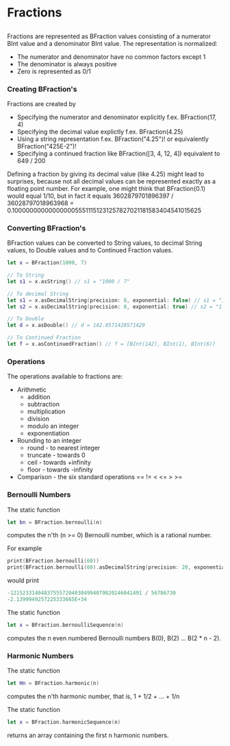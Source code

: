 # Fractions

## 
Fractions are represented as BFraction values consisting of a numerator BInt value and a denominator BInt value. The representation is normalized:
* The numerator and denominator have no common factors except 1
* The denominator is always positive
* Zero is represented as 0/1

### Creating BFraction's
Fractions are created by
* Specifying the numerator and denominator explicitly f.ex. BFraction(17, 4)
* Specifying the decimal value explictly f.ex. BFraction(4.25)
* Using a string representation f.ex. BFraction("4.25")! or equivalently BFraction("425E-2")!
* Specifying a continued fraction like BFraction([3, 4, 12, 4]) equivalent to 649 / 200

Defining a fraction by giving its decimal value (like 4.25) might lead to surprises,
because not all decimal values can be represented exactly as a floating point number.
For example, one might think that BFraction(0.1) would equal 1/10,
but in fact it equals 3602879701896397 / 36028797018963968 = 0.1000000000000000055511151231257827021181583404541015625

### Converting BFraction's
BFraction values can be converted to String values, to decimal String values, to Double values and to Continued Fraction values.
```swift
let x = BFraction(1000, 7)

// To String
let s1 = x.asString() // s1 = "1000 / 7"

// To decimal String
let s1 = x.asDecimalString(precision: 8, exponential: false) // s1 = "142.85714"
let s2 = x.asDecimalString(precision: 8, exponential: true) // s2 = "1.4285714E+2"

// To Double
let d = x.asDouble() // d = 142.8571428571429

// To Continued Fraction
let f = x.asContinuedFraction() // f = [BInt(142), BInt(1), BInt(6)]
```

### Operations
The operations available to fractions are:
* Arithmetic
  + addition
  + subtraction
  + multiplication
  + division
  + modulo an integer
  + exponentiation
* Rounding to an integer
  + round - to nearest integer
  + truncate - towards 0
  + ceil - towards +infinity
  + floor - towards -infinity
* Comparison - the six standard operations == != < <= > >=

### Bernoulli Numbers
The static function
```swift
let bn = BFraction.bernoulli(n)
```
computes the n'th (n >= 0) Bernoulli number, which is a rational number.

For example
```swift
print(BFraction.bernoulli(60))
print(BFraction.bernoulli(60).asDecimalString(precision: 20, exponential: true))
```
would print<br/>
```swift
-1215233140483755572040304994079820246041491 / 56786730
-2.1399949257225333665E+34
```
The static function
```swift
let x = BFraction.bernoulliSequence(n)
```
computes the n even numbered Bernoulli numbers B(0), B(2) ... B(2 * n - 2).

### Harmonic Numbers

The static function
```swift
let Hn = BFraction.harmonic(n)
```
computes the n'th harmonic number, that is, 1 + 1/2 + ... + 1/n

The static function
```swift    
let x = BFraction.harmonicSequence(n)
```
returns an array containing the first n harmonic numbers.
